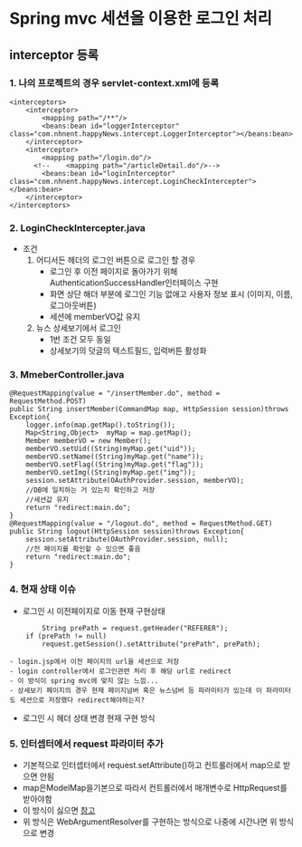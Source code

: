 # Spring mvc 세션을 이용한 로그인 처리


## interceptor 등록

### 1. 나의 프로젝트의 경우 servlet-context.xml에 등록

>
	<interceptors>
        <interceptor>
            <mapping path="/**"/>
            <beans:bean id="loggerInterceptor" class="com.nhnent.happyNews.intercept.LoggerInterceptor"></beans:bean>
        </interceptor>
        <interceptor>
            <mapping path="/login.do"/>
          <!--    <mapping path="/articleDetail.do"/>-->
            <beans:bean id="loginInterceptor" class="com.nhnent.happyNews.intercept.LoginCheckIntercepter"></beans:bean>
        </interceptor>
    </interceptors>

### 2. LoginCheckIntercepter.java

- 조건
	1. 어디서든 헤더의 로그인 버튼으로 로그인 할 경우
		- 로그인 후 이전 페이지로 돌아가기 위해 AuthenticationSuccessHandler인터페이스 구현
		- 화면 상단 해더 부분에 로그인 기능 없애고 사용자 정보 표시 (이미지, 이름, 로그아웃버튼)
		- 세션에 memberVO값 유지
	2. 뉴스 상세보기에서 로그인
		- 1번 조건 모두 동일
		- 상세보기의 덧글의 텍스트필드, 입력버튼 활성화

### 3. MmeberController.java
>  
	@RequestMapping(value = "/insertMember.do", method = RequestMethod.POST)
    public String insertMember(CommandMap map, HttpSession session)throws Exception{
        logger.info(map.getMap().toString());    
        Map<String,Object>  myMap = map.getMap();        
        Member memberVO = new Member();
        memberVO.setUid((String)myMap.get("uid"));
        memberVO.setName((String)myMap.get("name"));
        memberVO.setFlag((String)myMap.get("flag"));
        memberVO.setImg((String)myMap.get("img"));       
        session.setAttribute(OAuthProvider.session, memberVO);        
        //DB에 일치하는 거 있는지 확인하고 저장
        //세션값 유지       
        return "redirect:main.do";
    }  
    @RequestMapping(value = "/logout.do", method = RequestMethod.GET)
    public String logout(HttpSession session)throws Exception{
        session.setAttribute(OAuthProvider.session, null);     
        //전 페이지를 확인할 수 있으면 좋음
        return "redirect:main.do";
    }

### 4. 현재 상태 이슈
- 로그인 시 이전페이지로 이동 현재 구현상태
>
	        String prePath = request.getHeader("REFERER");
        if (prePath != null)
            request.getSession().setAttribute("prePath", prePath);

	- login.jsp에서 이전 페이지의 url을 세션으로 저장
	- login controller에서 로그인관련 처리 후 해당 url로 redirect
	- 이 방식이 spring mvc에 맞지 않는 느낌...
	- 상세보기 페이지의 경우 현재 페이지넘버 혹은 뉴스넘버 등 파라미터가 있는데 이 파라미터도 세션으로 저장했다 redirect해야하는지?

- 로그인 시 헤더 상태 변경 현재 구현 방식


### 5. 인터셉터에서 request 파라미터 추가

- 기본적으로 인터셉터에서 request.setAttribute()하고 컨트롤러에서 map으로 받으면 안됨
- map은ModelMap을기본으로 따라서 컨트롤러에서 매개변수로 HttpRequest를 받아야함
- 이 방식이 싫으면 [참고](http://ultteky.egloos.com/10525814) 
- 위 방식은 WebArgumentResolver를 구현하는 방식으로 나중에 시간나면 위 방식으로 변경